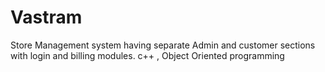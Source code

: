 # Vastram
Store Management system having separate Admin and customer sections with login and billing modules. c++ , Object Oriented programming
